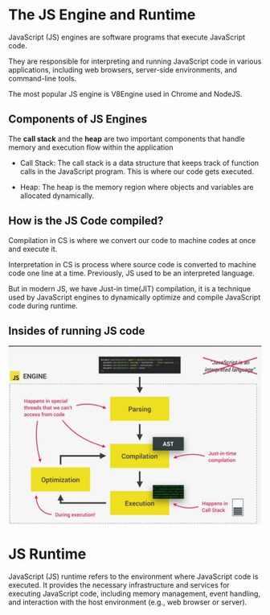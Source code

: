 # The JS Engine and Runtime

JavaScript (JS) engines are software programs that execute JavaScript code.

They are responsible for interpreting and running JavaScript code in various applications, including web browsers, server-side environments, and command-line tools.

The most popular JS engine is V8Engine used in Chrome and NodeJS.

## Components of JS Engines
The **call stack** and the **heap** are two important components that handle memory and execution flow within the application

- Call Stack:
The call stack is a data structure that keeps track of function calls in the JavaScript program. This is where our code gets executed.

- Heap:
The heap is the memory region where objects and variables are allocated dynamically.

## How is the JS Code compiled?
Compilation in CS is where we convert our code to machine codes at once and execute it.

Interpretation in CS is process where source code is converted to machine code one line at a time. Previously, JS used to be an interpreted language.

But in modern JS, we have Just-in time(JIT) compilation, it is a technique used by JavaScript engines to dynamically optimize and compile JavaScript code during runtime.

## Insides of running JS code
![Working of JIT Compilation](assets/JITCompilation.png)

# JS Runtime

JavaScript (JS) runtime refers to the environment where JavaScript code is executed. It provides the necessary infrastructure and services for executing JavaScript code, including memory management, event handling, and interaction with the host environment (e.g., web browser or server).